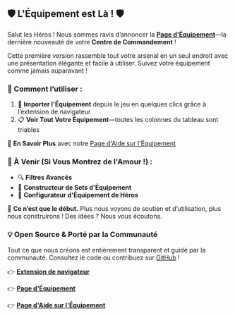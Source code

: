 ## 🛡️ L'Équipement est Là ! 🛡️

Salut les Héros ! Nous sommes ravis d’annoncer la **[Page d'Équipement](https://forgeofgames.com/command-center/equipment)**—la dernière nouveauté de votre **Centre de Commandement** !

Cette première version rassemble tout votre arsenal en un seul endroit avec une présentation élégante et facile à utiliser. Suivez votre équipement comme jamais auparavant !

### 🧰 Comment l’utiliser :
1) 🔄 **Importer l'Équipement** depuis le jeu en quelques clics grâce à l’extension de navigateur
2) 📋 **Voir Tout Votre Équipement**—toutes les colonnes du tableau sont triables

📖 **En Savoir Plus** avec notre [Page d'Aide sur l'Équipement](https://forgeofgames.com/help/equipment)

### 🚀 À Venir (Si Vous Montrez de l'Amour !) :
- 🔍 **Filtres Avancés**
- 🧱 **Constructeur de Sets d'Équipement**
- 🧙 **Configurateur d'Équipement de Héros**

💬 **Ce n’est que le début.** Plus nous voyons de soutien et d’utilisation, plus nous construirons ! Des idées ? Nous vous écoutons.

### 💡 Open Source & Porté par la Communauté
Tout ce que nous créons est entièrement transparent et guidé par la communauté. Consultez le code ou contribuez sur [GitHub](https://github.com/IngweLand/forge-of-games) !

👉 **[Extension de navigateur](https://forgeofgames.com/help/browser-extension)**

👉 **[Page d'Équipement](https://forgeofgames.com/command-center/equipment)**

👉 **[Page d'Aide sur l'Équipement](https://forgeofgames.com/help/equipment)**
